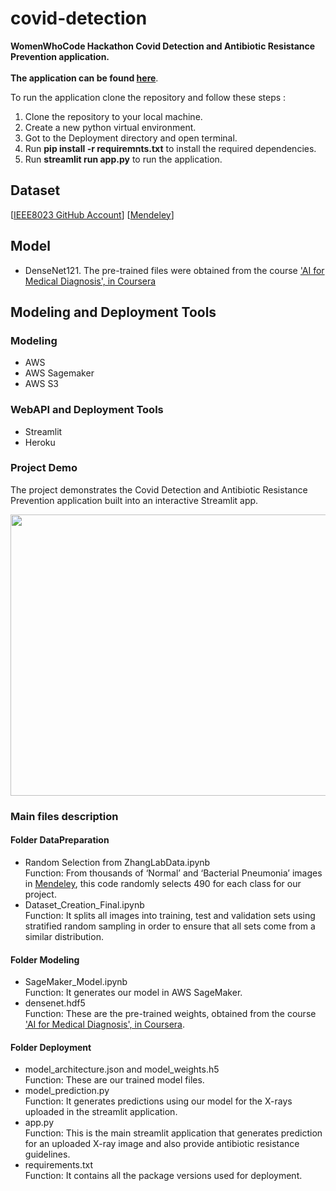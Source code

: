 # covid-detection
**WomenWhoCode Hackathon Covid Detection and Antibiotic Resistance Prevention application.**<br>
<br><b>The application can be found <a href="https://covid-wwc-hackathon.herokuapp.com/"> here</a></b>.<br>

To run the application clone the repository and follow these steps :<br>
1. Clone the repository to your local machine.
2. Create a new python virtual environment.<br>
3. Got to the Deployment directory and open terminal.<br>
4. Run **pip install -r requiremnts.txt** to install the required dependencies.<br>
5. Run **streamlit run app.py** to run the application.<br>

## Dataset
[[IEEE8023 GitHub Account](https://github.com/ieee8023/covid-chestxray-dataset)]
[[Mendeley](https://data.mendeley.com/datasets/rscbjbr9sj/3)]

## Model
* DenseNet121. The pre-trained files were obtained from the course ['AI for Medical Diagnosis', in Coursera](https://www.coursera.org/learn/ai-for-medical-diagnosis)

## Modeling and Deployment Tools
### Modeling
* AWS
* AWS Sagemaker
* AWS S3

### WebAPI and Deployment Tools
* Streamlit
* Heroku 

### Project Demo
The project demonstrates the Covid Detection and Antibiotic Resistance Prevention application built into an interactive Streamlit app.
<p align="center"><img src="appdemo.gif" width="750" height="450"></p>


### Main files description

#### Folder DataPreparation 
* Random Selection from ZhangLabData.ipynb<br>
Function: From thousands of ‘Normal’ and ‘Bacterial Pneumonia’ images in [Mendeley](https://data.mendeley.com/datasets/rscbjbr9sj/3), this code randomly selects 490 for each class for our project. <br>
* Dataset_Creation_Final.ipynb<br>
Function: It splits all images into training, test and validation sets using stratified random sampling in order to ensure that all sets come from a similar distribution.

#### Folder Modeling 
* SageMaker_Model.ipynb <br>
Function: It generates our model in AWS SageMaker. <br>
* densenet.hdf5<br>
Function: These are the pre-trained weights, obtained from the course ['AI for Medical Diagnosis', in Coursera](https://www.coursera.org/learn/ai-for-medical-diagnosis). <br>

#### Folder Deployment 
* model_architecture.json and model_weights.h5<br>
Function: These are our trained model files. <br>
* model_prediction.py<br>
Function: It generates predictions using our model for the X-rays uploaded in the streamlit application.<br>
* app.py<br>
Function: This is the main streamlit application that generates prediction for an uploaded X-ray image and also provide antibiotic resistance guidelines. <br>
* requirements.txt <br>
Function: It contains all the package versions used for deployment.
